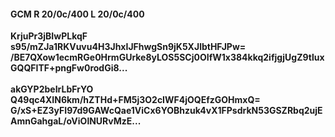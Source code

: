#### GCM R 20/0c/400 L 20/0c/400
**KrjuPr3jBIwPLkqF**<br/>**s95/mZJa1RKVuvu4H3JhxIJFhwgSn9jK5XJlbtHFJPw=**<br/>**/BE7QXow1ecmRGe0HrmGUrke8yLOS5SCj0OIfW1x384kkq2ifjgjUgZ9tluxGQQFITF+pngFw0rodGi8...**<br/><br/>
**akGYP2beIrLbFrYO**<br/>**Q49qc4XIN6km/hZTHd+FM5j3O2cIWF4jOQEfzGOHmxQ=**<br/>**G/xS+EZ3yFI97d9GAWcQae1ViCx6YOBhzuk4vX1FPsdrkN53GSZRbq2ujEAmnGahgaL/oViOlNURvMzE...**